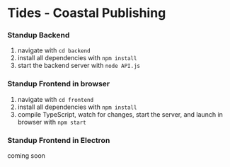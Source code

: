 # Tides - Coastal Publishing

### Standup Backend

 1. navigate with `cd backend`
 1. install all dependencies with `npm install`
 1. start the backend server with `node API.js`

### Standup Frontend in browser

 1. navigate with `cd frontend`
 1. install all dependencies with `npm install`
 1. compile TypeScript, watch for changes, start the server, and launch in browser with `npm start`

### Standup Frontend in Electron

coming soon
